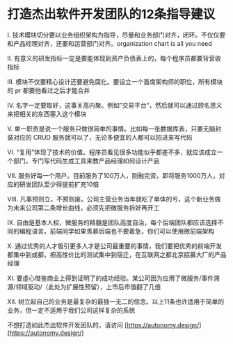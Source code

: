 # 打造杰出软件开发团队的12条指导建议

I. 技术模块切分要以业务组织架构为指导，尽量和业务部门对齐，闭环。不仅仅要和产品经理对齐，还要和运营部门对齐。organization chart is all you need

II. 有意义的研发指标一定是要能体现到资产负债表上的，每个程序员都要背营收指标

III. 模块不仅要精心设计还要避免腐化。要设立一个首席架构师的职位，所有模块的 pr 都要他看过之后才能合并

IV. 名字一定要取好，这事关高内聚。例如”交易平台“，然后就可以通过顾名思义来把相关的东西塞入这个模块

V. 单一职责是说一个服务只做很简单的事情。比如每一张数据库表，只要无脑封装对应的 CRUD 服务就可以了，无论多便宜的人都可以招进来写代码

VI. “复用”体现了技术的价值。程序员看见很多功能似乎都差不多，就应该成立一个部门，专门写代码生成工具来教产品经理如何设计产品

VII. 服务好每一个用户。目前服务了100万人，刚融完资，即将服务1000万人，对应的研发团队至少得提前扩充10倍

VIII. 凡事预则立，不预则废。公司主营业务当年就吃了单体的亏，这个新业务做为未来公司第二条增长曲线，必须先把微服务拆好再开工

IX. 自由是基本人权，微服务的精髓是团队高度自治，每个后端团队都应该选择不同的编程语言。前端同学如果羡慕后端也不要着急，你们可以使用微前端架构

X. 通过优秀的人才吸引更多人才是公司最重要的事情，我们要把优秀的前端开发都集中到成都，把高性价比的测试集中到宿迁，在互联网之都北京招募大厂的产品经理

XI. 要虚心借鉴商业上得到证明了的成功经验。某公司因为应用了微服务/事件溯源/领域驱动/（此处为扩展性预留），上市后市值翻了几倍

XII. 树立起自己的业务是最复杂的最独一无二的信念。以上11条也许适用于简单的业务，但一定不适用于我们公司这样复杂的系统

不想打造如此杰出软件开发团队的，请访问 [https://autonomy.design/](https://autonomy.design/)



